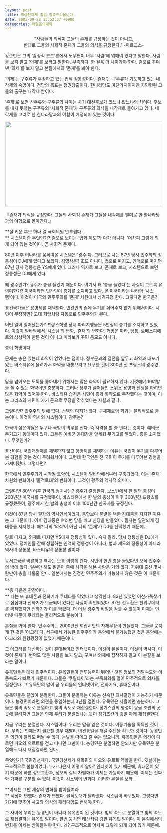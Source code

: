 ```yaml
---
layout: post
title: 박상천체제 출범 감축드리옵니다.
date: 2003-09-22 13:52:37 +0900
categories: 깨달음의대화
---
```

<p align="center">
  "사람들의 의식이 그들의 존재를 규정하는 것이 아니고, <br />반대로 그들의 사회적 존재가 그들의 의식을 규정한다." -마르크스-
</p>

강준만은 그의 ‘감정적 코드’론에서 노무현이 너무 '사람'에 얽매여 있다고 말한다. 사람을 보지 말고 ‘의제’를 보라고 말한다. 부족하다. 한 걸음 더 나아가야 한다. 겉으로 꾸며낸 ‘의제’를 보지 말고 본질에서의 ‘존재’를 봐야 한다. 

‘의제’는 구주류가 주장하고 있는 법적 정통성이다. ‘존재’는 구주류가 기도하고 있는 내각제의 숙명이다. 정당의 목표는 정권창출이다. 한나라당도 마찬가지이지만 자민련된 그들의 출구는 내각제 뿐이다. 

‘존재’로 보면 신주류와 구주류의 차이는 차기 대선후보가 있느냐 없느냐의 차이다. 후보를 내지 못하는 구주류의 ‘사회적 존재’가 구주류의 의식을 내각제로 몰아가고 있다. 내각제를 고리로 한 한나라당과의 야합이 예정되어 있는 것이다.

<p align="center">
  <img src="http://drkimz.com/technote/board/KDR/upimg/1064199339.jpg" width="502" height="273" border="0" />
</p>

<p align="left">
  『존재가 의식을 규정한다. 그들의 사회적 존재가 그들을 내각제를 빌미로 한 한나라당과의 야합으로 몰아간다.』
</p>

**잘 키운 후보 하나 열 국회의원 안부럽다.   
** 시스템이란 무엇인가? 겉으로 보이는 ‘법과 제도’가 다가 아니다. ‘어차피 그렇게 되게 되어 있는 것’이다. 곧 사회적 존재다. 

80년 이후 이나라를 움직여온 시스템은 '광주'다. 그러므로 나는 87년 당시 민주화의 정통성이 DJ에게 있다고 보았다. 김영삼은? 조또 아니다. 법으로 따지고, 인맥으로 따지면 87년 당시 정통성은 YS에게 있다. 그러나 역사로 보고, 존재로 보고, 시스템으로 보면 정통성은 DJ에게 있다. 

왜 광주인가? 광주가 총을 들었기 때문이다. 여기서 왜 ‘총을 들었다’는 사실이 그토록 유의미한가? 미국이라면 민간인이 총기를 소지하고 있다. 곧 미국이라는 나라의 ‘시스템’이다. 이것이 미국의 민주주의를 ‘존재’ 차원에서 성격규정 한다. 그렇다면 한국은?

봉건국가들은 용병제를 채택한다. 민간인의 손에 무기를 쥐어주지 않기 위해서이다. 시민이 무장하면? 고대 희랍처럼 자동으로 민주주의가 된다. 

어떤 일이 일어났는가? 프랑스혁명 당시 파리지앵들은 5만정의 총기를 소지하고 있었다. 이것이 밑바닥에서 ‘시스템’의 변화, ‘존재’의 변화다. 혁명은 마라, 당통, 로베스피에르의 상상력이 만든 것이 아니고 미라보가 꾸민 음모도 아니다. 

총이 혁명이다.

문제는 총은 있는데 화약이 없었다는 점이다. 정부군과의 결전을 앞두고 화약과 대포가 있는 바스티유에 몰려가서 화약을 내놓으라고 요구한 것이 300년 전 프랑스의 광주였다. 

담을 넘어오는 도둑을 쫓아내기 위해서는 많은 화약이 필요하지 않다. 기껏해야 10여발을 쏠 수 있는 화약이면 충분하다. 그러나 정부가 끌어들인 스위스 용병과 전쟁을 하려면 많은 화약이 있어야 한다. 바스티유 습격은 시민이 총과 화약으로 무장했다는 것이며, 이는 그리스의 시민이 자기 돈으로 무장을 갖추었다는 사실과 같다. 

그렇다면? 민주주의 밖에 없다. 선택의 여지가 없다. 구체제로의 회귀는 물리적으로 불능이다. 이것이 역사의 시스템이다. 광주는?

한국의 젊은이들은 누구나 국방의 의무를 진다. 즉 사격을 할 줄 안다는 것이다. 예비군 무기고가 동대마다 있다. 그들은 예비군 동대장을 앞세워 무기고를 열었다. 총을 소지했다. 무엇인가?

봉건이다. 국민개병제를 채택하지 않고 용병제를 채택하는 이유는 국민이 무기를 다루어본 경험을 갖는 것이 두려워서이다. 그런데 한국인은 전 국민이 무기를 다루어본 경험을 가져버렸다. 그렇다면?

한국에서 민주주의가 시작될 토양이, 시스템이 밑바닥에서부터 구축되었다. 이는 ‘존재’ 차원의 변화이자 ‘물적토대’의 변화이다. 그것이 광주의 역사적 의미다. 

그렇다면 80년 이후 한국의 정치사는? 광주가 결정한다. 보스턴에서 한 발의 총성이 200년간 미국사를 규정했듯이, 바스티유에서 한 발의 총성이 이후 300년간 프랑스를 규정했듯이, 광주에서 한 발의 총성이 이후 100년간 한국사를 규정한다.

이것이 87년 당시 필자의 역사인식이었다. 통합보다 분열을 택한 김대중을 지지한 이유는 그 때문이다. 이후 김대중은 여러번 당을 깨고 신당을 만들었다. 필자는 일관되게 김대중을 지지했다. 왜? 나의 ‘의식’이 아닌 나의 ‘존재’가 DJ를 선택했기 때문에.

말로 따지고, 의제로 따지면 YS에게 정통성이 있다. 속지 말라. 당시 정통성은 DJ에게 있었다. 정치인들 간에 성립하는 인맥의 정통성이 아니라, 법과 제도의 정통성이 아니라 역사의 정통성, 바스티유의 정통성 말이다. 

동서고금을 막론하고 역사는 보통 이렇게 간다. 시민이 한번 총을 들었다면 오직 민주주의 밖에 없다. 일본만 해도 젊은이 중에 사격을 해본 사람은 거의 없다. 자위대 출신 몇사람만이 총을 다룰줄 안다. 일본에서는 진정한 민주주의가 가능하지 않은 것은 이 때문이다. 

**총 다음엔 광장이다.   
** 나는 또 휴대폰과 전화기가 쿠데타를 막았다고 생각한다. 83년 있었던 이산가족찾기로 집집마다 전화기가 보급되어 있다는 사실이 확인되었다. 87년 전두환은 친위쿠데타를 획책했지만 전화기가 이를 막았다. 더 이상 광주의 비밀을 감출 수 없듯이 이제는 인터넷 때문에 쿠데타는 물리적으로 불능이다. 

본질을 봐야 한다. 민주주의는 2000년전 희랍시민의 자체무장이 만들었다. 그들을 뭉치게 한 것은 '아고라'다. 서구에서 가능한 민주주의가 동양에서 불가능했던 것은 동양에는 아고라와 원형광장이 없었기 때문이다. 

그 아고라를 대신하는 것이 휴대폰이요 인터넷이다. 이것이 본질이다. 이것이 역사다. 이것이 존재다. 변덕도 많은 사람을 보지 말고, 꾸며낸 의제에 집착하지 말고 이 본질을 보라는 말이다. 

유목민들은 대개 민주적이다. 유목민들이 전투능력이 뛰어난 것은 정보의 전달속도와 이동속도가 빠르기 때문이다. 그들은 ‘쿠릴타이’라는 부족회의를 열어 민주적으로 의사를 결정한다. 그 유목민의 말이 곧 우리들의 인터넷이요, 전화기요, 휴대폰이다. 

유목민들은 끝없이 분열한다. 그들이 분열하는 이유는 신속한 의사결정이 가능하기 때문이다. 농경민이라면 의견을 통일하는데 3년쯤 걸린다. 유목민은 사흘이면 충분하다. 그들은 빛의 속도로 분열하고 빛의 속도로 재집결한다. 징기스칸의 명성이 몽골 초원의 곳곳에 알려지면 그들은 언제 우리가 분열했냐는 듯이 징기츠칸의 깃발 아래 재집결한다. 

지금 우리는 분열한다. 시스템이다. 우리는 말을 얻은 것이다. 이동기술을 획득한 것이다. 우리는 언제든지 필요할 경우 재빨리 의견통일을 해낼 수단을 획득한 것이다. 농경민은 의견이 달라도 떠날 수 없다. 논밭을 떠메고 갈 수는 없으니까. 유목민들은 의견이 다르면 파오와 유르트를 걷고 떠나면 그만이다. 농경민은 분열하면 안되지만 유목민은 분열해도 다시 재집결하면 된다.

무엇인가? 국민경선제다. 국민경선제가 유목민의 파오와 유르트 역할을 한다. 옛날에는 구조적으로 불능이었다. 누가 나은지 어떻게 알아? 인터넷이 있기 때문에, 휴대폰이 있기 때문에 빠른 정보교환과, 정보의 질의 차별화가 이제는 가능하기 때문에. 이제는 진짜와 가짜를 구분할 수 있다. 이것이 시스템의 변화다. 이러한 본질을 보라.

**이제는 그만 세상의 변화를 받아들여라  
** 세상이 변했다. 존재가 변했다. 물적토대가 달라졌다. 시스템이 바뀌었다. 그렇다면 거기에 맞추어 사고와 의식의 패러다임도 변해야 한다. 

그 사이에 우리는 농경민이 아니라 유목민이 된 것이다. 빛의 속도로 분열하고 빛의 속도로 재집결하는 유목민 말이다. 한번 뭉치면 태산처럼 강한 유목민 말이다. 이 본질에서의 변화를 이제는 받아들여야 한다. 왜? 구조적으로 어차피 그렇게 되게 되어 있기 때문에.